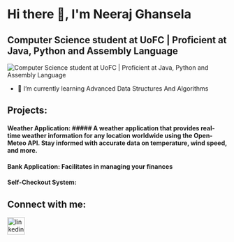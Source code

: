 # Hi there 👋, I'm  Neeraj Ghansela
##  Computer Science student at UoFC | Proficient at Java, Python and Assembly Language
![Computer Science student at UoFC | Proficient at Java, Python and Assembly Language](https://media.licdn.com/dms/image/D4E16AQGpO6xAeVjLNw/profile-displaybackgroundimage-shrink_350_1400/0/1714849744970?e=1720656000&v=beta&t=LE_QjkOXfO9ayvgECAbjtymAGr_yPnVLHmTkA-jMvUw)

- 🌱 I’m currently learning Advanced Data Structures And Algorithms

## Projects:
#### Weather Application: ##### A weather application that provides real-time weather information for any location worldwide using the Open-Meteo API. Stay informed with accurate data on temperature, wind speed, and more.

#### Bank Application: Facilitates in managing your finances
#### Self-Checkout System:
  

## Connect with me:
[<img src='https://cdn.jsdelivr.net/npm/simple-icons@3.0.1/icons/linkedin.svg' alt='linkedin' height='40'>](https://www.linkedin.com/in/neeraj-ghansela/)  

